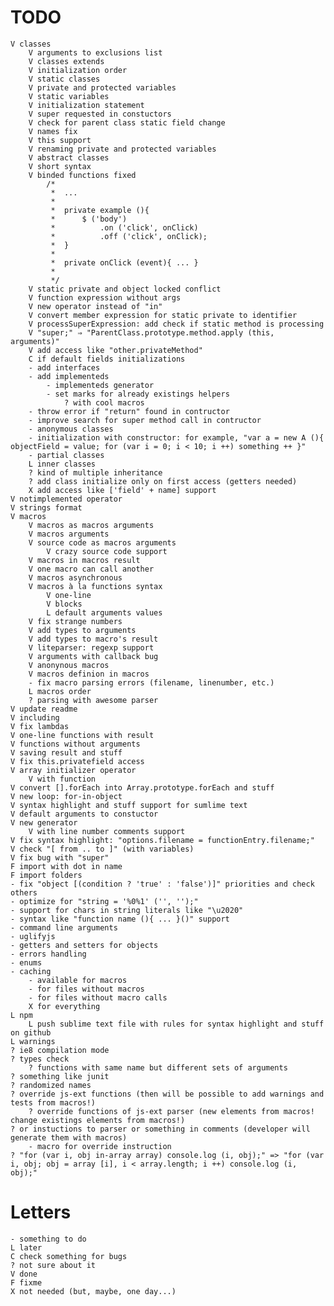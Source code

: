 # TODO
	V classes
		V arguments to exclusions list
		V classes extends
		V initialization order
		V static classes
		V private and protected variables
		V static variables
		V initialization statement
		V super requested in constuctors
		V check for parent class static field change
		V names fix
		V this support
		V renaming private and protected variables
		V abstract classes
		V short syntax
		V binded functions fixed 
			/*
			 * 	...
			 * 	
			 * 	private example (){
			 *		$ ('body')
			 * 			.on ('click', onClick)
			 * 			.off ('click', onClick);
			 * 	}
			 *
			 *	private onClick (event){ ... }
			 * 	
			 */
		V static private and object locked conflict
		V function expression without args
		V new operator instead of "in"
		V convert member expression for static private to identifier
		V processSuperExpression: add check if static method is processing
		V "super;" ⇒ "ParentClass.prototype.method.apply (this, arguments)"
		V add access like "other.privateMethod"
		C if default fields initializations
		- add interfaces
		- add implementeds
			- implementeds generator
			- set marks for already existings helpers
				? with cool macros
		- throw error if "return" found in contructor
		- improve search for super method call in contructor
		- anonymous classes
		- initialization with constructor: for example, "var a = new A (){ objectField = value; for (var i = 0; i < 10; i ++) something ++ }"
		- partial classes
		L inner classes
		? kind of multiple inheritance
		? add class initialize only on first access (getters needed)
		X add access like ['field' + name] support
	V notimplemented operator
	V strings format
	V macros
		V macros as macros arguments
		V macros arguments
		V source code as macros arguments
			V crazy source code support
		V macros in macros result
		V one macro can call another
		V macros asynchronous
		V macros à la functions syntax
			V one-line
			V blocks
			L default arguments values
		V fix strange numbers
		V add types to arguments
		V add types to macro's result
		V liteparser: regexp support
		V arguments with callback bug
		V anonynous macros
		V macros definion in macros
		- fix macro parsing errors (filename, linenumber, etc.)
		L macros order
		? parsing with awesome parser
	V update readme
	V including
	V fix lambdas
	V one-line functions with result
	V functions without arguments
	V saving result and stuff
	V fix this.privatefield access
	V array initializer operator
		V with function
	V convert [].forEach into Array.prototype.forEach and stuff
	V new loop: for-in-object
	V syntax highlight and stuff support for sumlime text
	V default arguments to constuctor
	V new generator 
		V with line number comments support
	V fix syntax highlight: "options.filename = functionEntry.filename;"
	V check "[ from .. to ]" (with variables)
	V fix bug with "super"
	F import with dot in name
	F import folders
	- fix "object [(condition ? 'true' : 'false')]" priorities and check others
	- optimize for "string = '%0%1' ('', '');"
	- support for chars in string literals like "\u2020"
	- syntax like "function name (){ ... }()" support
	- command line arguments
	- uglifyjs
	- getters and setters for objects
	- errors handling
	- enums
	- caching
		- available for macros
		- for files without macros
		- for files without macro calls
		X for everything
	L npm
		L push sublime text file with rules for syntax highlight and stuff on github
	L warnings
	? ie8 compilation mode
	? types check
		? functions with same name but different sets of arguments
	? something like junit
	? randomized names
	? override js-ext functions (then will be possible to add warnings and tests from macros!)
		? override functions of js-ext parser (new elements from macros! change existings elements from macros!)
	? or instuctions to parser or something in comments (developer will generate them with macros)
		- macro for override instruction
	? "for (var i, obj in-array array) console.log (i, obj);" => "for (var i, obj; obj = array [i], i < array.length; i ++) console.log (i, obj);"

# Letters
	- something to do
	L later
	C check something for bugs
	? not sure about it
	V done
	F fixme
	X not needed (but, maybe, one day...)